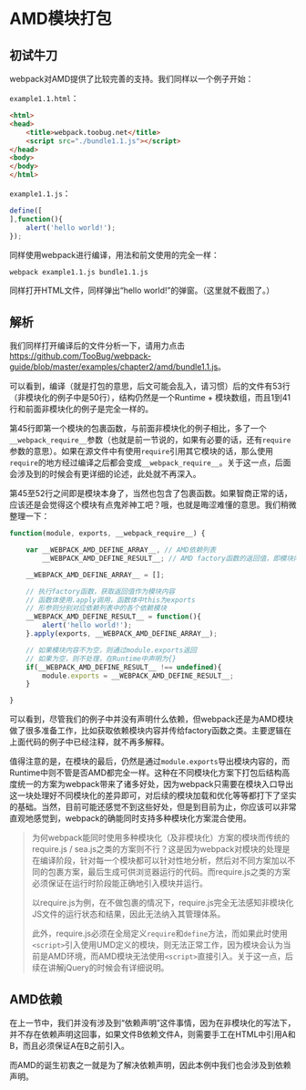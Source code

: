 # AMD模块打包

## 初试牛刀

webpack对AMD提供了比较完善的支持。我们同样以一个例子开始：

`example1.1.html`：

```html
<html>
<head>
	<title>webpack.toobug.net</title>
	<script src="./bundle1.1.js"></script>
</head>
<body>
</body>
</html>
```

`example1.1.js`：

```javascript
define([
],function(){
    alert('hello world!');
});
```

同样使用webpack进行编译，用法和前文使用的完全一样：

```sh
webpack example1.1.js bundle1.1.js
```

同样打开HTML文件，同样弹出“hello world!”的弹窗。（这里就不截图了。）

## 解析

我们同样打开编译后的文件分析一下，请用力点击<https://github.com/TooBug/webpack-guide/blob/master/examples/chapter2/amd/bundle1.1.js>。

可以看到，编译（就是打包的意思，后文可能会乱入，请习惯）后的文件有53行（非模块化的例子中是50行），结构仍然是一个Runtime + 模块数组，而且1到41行和前面非模块化的例子是完全一样的。

第45行即第一个模块的包裹函数，与前面非模块化的例子相比，多了一个`__webpack_require__`参数（也就是前一节说的，如果有必要的话，还有`require`参数的意思）。如果在源文件中有使用`require`引用其它模块的话，那么使用`require`的地方经过编译之后都会变成`__webpack_require__`。关于这一点，后面会涉及到的时候会有更详细的论述，此处就不再深入。

第45至52行之间即是模块本身了，当然也包含了包裹函数。如果智商正常的话，应该还是会觉得这个模块有点鬼斧神工吧？哦，也就是晦涩难懂的意思。我们稍微整理一下：

```javascript
function(module, exports, __webpack_require__) {

	var __WEBPACK_AMD_DEFINE_ARRAY__, // AMD依赖列表
		__WEBPACK_AMD_DEFINE_RESULT__; // AMD factory函数的返回值，即模块内容

	__WEBPACK_AMD_DEFINE_ARRAY__ = [];

	// 执行factory函数，获取返回值作为模块内容
	// 函数体使用.apply调用，函数体中this为exports
	// 形参则分别对应依赖列表中的各个依赖模块
	__WEBPACK_AMD_DEFINE_RESULT__ = function(){
	    alert('hello world!');
	}.apply(exports, __WEBPACK_AMD_DEFINE_ARRAY__);

	// 如果模块内容不为空，则通过module.exports返回
	// 如果为空，则不处理，在Runtime中声明为{}
	if(__WEBPACK_AMD_DEFINE_RESULT__ !== undefined){
		module.exports = __WEBPACK_AMD_DEFINE_RESULT__;
	}

}
```

可以看到，尽管我们的例子中并没有声明什么依赖，但webpack还是为AMD模块做了很多准备工作，比如获取依赖模块内容并传给factory函数之类。主要逻辑在上面代码的例子中已经注释，就不再多解释。

值得注意的是，在模块的最后，仍然是通过`module.exports`导出模块内容的，而Runtime中则不管是否AMD都完全一样。这种在不同模块化方案下打包后结构高度统一的方案为webpack带来了诸多好处，因为webpack只需要在模块入口导出这一块处理好不同模块化的差异即可，对后续的模块加载和优化等等都打下了坚实的基础。当然，目前可能还感觉不到这些好处，但是到目前为止，你应该可以非常直观地感觉到，webpack的确能同时支持多种模块化方案混合使用。

> 为何webpack能同时使用多种模块化（及非模块化）方案的模块而传统的require.js / sea.js之类的方案则不行？这是因为webpack对模块的处理是在编译阶段，针对每一个模块都可以针对性地分析，然后对不同方案加以不同的包裹方案，最后生成可供浏览器运行的代码。而require.js之类的方案必须保证在运行时阶段能正确地引入模块并运行。
> 
> 以require.js为例，在不做包裹的情况下，require.js完全无法感知非模块化JS文件的运行状态和结果，因此无法纳入其管理体系。
> 
> 此外，require.js必须在全局定义`require`和`define`方法，而如果此时使用`<script>`引入使用UMD定义的模块，则无法正常工作，因为模块会认为当前是AMD环境，而AMD模块无法使用`<script>`直接引入。关于这一点，后续在讲解jQuery的时候会有详细说明。

## AMD依赖

在上一节中，我们并没有涉及到“依赖声明”这件事情，因为在非模块化的写法下，并不存在依赖声明这回事，如果文件B依赖文件A，则需要手工在HTML中引用A和B，而且必须保证A在B之前引入。

而AMD的诞生初衷之一就是为了解决依赖声明，因此本例中我们也会涉及到依赖声明。



